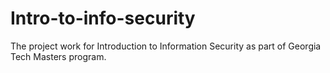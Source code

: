 # Intro-to-info-security
The project work for Introduction to Information Security as part of Georgia Tech Masters program.
